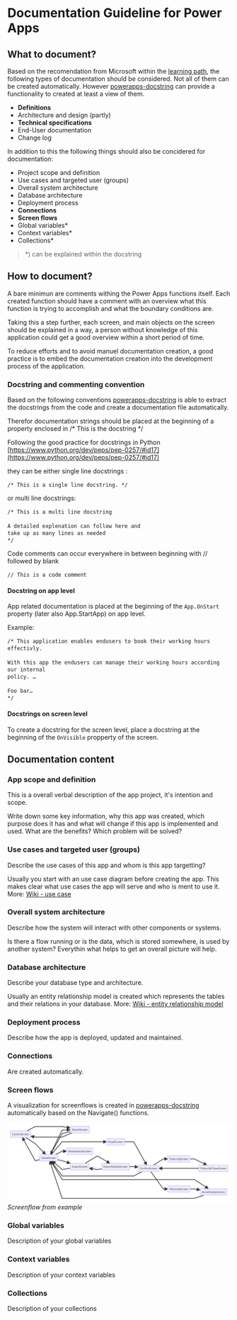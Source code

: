 # Documentation Guideline for Power Apps

## What to document?
Based on the recomendation from Microsoft within the [learning path](https://docs.microsoft.com/en-us/learn/modules/document-test-powerapps-app/04-engage-customer), the following types of documentation should be considered. Not all of them can be created automatically. However [powerapps-docstring](https://github.com/sebastian-muthwill/powerapps-docstring) can provide a functionality to created at least a view of them.

- **Definitions**
- Architecture and design (partly)
- **Technical specifications**
- End-User documentation
- Change log

In addition to this the following things should also be concidered for documentation:

- Project scope and definition
- Use cases and targeted user (groups)
- Overall system architecture
- Database architecture
- Deployment process
- **Connections**
- **Screen flows**
- Global variables*
- Context variables*
- Collections*
>*) can be explained within the docstring

## How to document?
A bare minimun are comments withing the Power Apps functions itself. Each created function should have a comment with an overview what this function is trying to accomplish and what the boundary conditions are.

Taking this a step further, each screen, and main objects on the screen should be explained in a way, a person without knowledge of this application could get a good overview within a short period of time.

To reduce efforts and to avoid manuel documentation creation, a good practice is to embed the documentation creation into the development process of the application.

### Docstring and commenting convention
Based on the following conventions [powerapps-docstring](https://github.com/sebastian-muthwill/powerapps-docstring) is able to extract the docstrings from the code and create a documentation file automatically. 

Therefor documentation strings should be placed at the beginning of a property enclosed in /* This is the docstring */

Following the good practice for docstrings in Python [https://www.python.org/dev/peps/pep-0257/#id17](https://www.python.org/dev/peps/pep-0257/#id17)

they can be either single line docstrings :

```
/* This is a single line docstring. */
```

or multi line docstrings:
```
/* This is a multi line docstring

A detailed explenation can follow here and
take up as many lines as needed
*/
```

Code comments can occur everywhere in between beginning with // followed by blank

```
// This is a code comment
```

#### Docstring on app level

App related documentation is placed at the beginning of the `App.OnStart` property (later also App.StartApp)
on app level.

Example:
```
/* This application enables endusers to book their working hours effectivly.

With this app the endusers can manage their working hours according our internal
policy. …

Foo bar…
*/
```

#### Docstrings on screen level

To create a docstring for the screen level, place a docstring at the beginning of the `OnVisible` propperty of the screen.

## Documentation content

### App scope and definition

This is a overall verbal description of the app project, it's intention and scope.

Write down some key information, why this app was created, which purpose does it has and
what will change if this app is implemented and used. What are the benefits? Which problem will be solved?

### Use cases and targeted user (groups)

Describe the use cases of this app and whom is this app targetting?

Usually you start with an use case diagram before creating the app. This makes clear what use cases the
app will serve and who is ment to use it. More: [Wiki - use case](https://en.wikipedia.org/wiki/Use_case)

### Overall system architecture

Describe how the system will interact with other components or systems.

Is there a flow running or is the data, which is stored somewhere, is used by another system?
Everythin what helps to get an overall picture will help.

### Database architecture

Describe your database type and architecture. 

Usually an entity relationship model is created which represents the tables and their relations in your database. More: [Wiki - entity relationship model](https://en.wikipedia.org/wiki/Entity%E2%80%93relationship_model)

### Deployment process

Describe how the app is deployed, updated and maintained.

### Connections
Are created automatically.

### Screen flows
A visualization for screenflows is created in [powerapps-docstring](https://github.com/sebastian-muthwill/powerapps-docstring) automatically based on the Navigate() functions.

![Example screenflow](media/Screenflow_example.png) _Screenflow from example_

### Global variables

Description of your global variables

### Context variables

Description of your context variables

### Collections

Description of your collections
